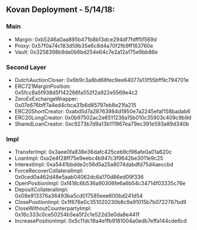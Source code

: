 ## Kovan Deployment - 5/14/18:

### Main
- Margin:                          0xb5246a0aa895b471b8b13dce294df7fdff5f569d
- Proxy:                           0x57f0a74c183d59b35e6c8d4a70f2fb9ff163760e
- Vault:                           0x3258398b9da0b6bd254e64c7e2a12af75e9bb86e

### Second Layer
- DutchAuctionCloser:              0x6b9c3a8bd66fec9ee64077a13f55bff9c794701e
- ERC721MarginPosition:            0x5fcc8a5f938d5f142266fa552f2a922e5569e4c2
- ZeroExExchangeWrapper:           0x07e676bff7a4ed4cbca31b6d85797eb8e21fa215
- ERC20ShortCreator:               0xabd5d7a28763984d1950e7a2245efaf158badab6
- ERC20LongCreator:                0x0b97502ac2e6511238a15b010c35903c409c9b9d
- SharedLoanCreator:               0xc9273b7d9a13b111967ea79ec391e593a89d340b

### Impl
- TransferImpl:                    0x3aee0fa838e36dafc425ceb9cf96afe0a01a620c
- LoanImpl:                        0xa2e4f28ff75e9eebc4b947c3f9642be3011e9c25
- InterestImpl:                    0xa5441bbdde2c56d5a25a8074dabdfd75d4aeccbd
- ForceRecoverCollateralImpl:      0x0ced0a462d48e5aab04062dc6a170d86ed09f336
- OpenPositionImpl:                0xf418c6b536a90306fe6a6b54c34714f03335c76e
- DepositCollateralImpl:           0x09e913376a36493ba5cd017585eee600bd241d54
- ClosePositionImpl:               0x1f876e0c351020230b8c9a91015b7b0722787bd9
- CloseWithoutCounterpartyImpl:    0x16c333c0ce50254b5ea5f2c1e522d3e0da8e441f
- IncreasePositionImpl:            0x5c11dc18a4e1fb9181004a0edb7effa144cde6cd
